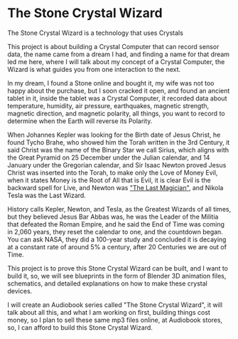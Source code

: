 # The Stone Crystal Wizard

The Stone Crystal Wizard is a technology that uses Crystals

This project is about building a Crystal Computer that can record sensor data, the name came from a dream I had, and finding a name for that dream led me here, where I will talk about my concept of a Crystal Computer, the Wizard is what guides you from one interaction to the next. 

In my dream, I found a Stone online and bought it, my wife was not too happy about the purchase, but I soon cracked it open, and found an ancient tablet in it, inside the tablet was a Crystal Computer, it recorded data about temperature, humidity, air pressure, earthquakes, magnetic strength, magnetic direction, and magnetic polarity, all things, you want to record to determine when the Earth will reverse its Polarity.

When Johannes Kepler was looking for the Birth date of Jesus Christ, he found Tycho Brahe, who showed him the Torah written in the 3rd Century, it said Christ was the name of the Binary Star we call Sirius, which aligns with the Great Pyramid on 25 December under the Julian calendar, and 14 January under the Gregorian calendar, and Sir Isaac Newton proved Jesus Christ was inserted into the Torah, to make only the Love of Money Evil, when it states Money is the Root of All that is Evil, it is clear Evil is the backward spell for Live, and Newton was ["The Last Magician"](http://lightwizzard.com/books/trinary.universe/webforms.html#newton_video), and Nikola Tesla was the Last Wizard.

History calls Kepler, Newton, and Tesla, as the Greatest Wizards of all times, but they believed Jesus Bar Abbas was, he was the Leader of the Militia that defeated the Roman Empire, and he said the End of Time was coming in 2,060 years, they reset the calendar to one, and the countdown began.
You can ask NASA, they did a 100-year study and concluded it is decaying at a constant rate of around 5% a century, after 20 Centuries we are out of Time.

This project is to prove this Stone Crystal Wizard can be built, and I want to build it, so, we will see blueprints in the form of Blender 3D animation files, schematics, and detailed explanations on how to make these crystal devices.

I will create an Audiobook series called "The Stone Crystal Wizard", it will talk about all this, and what I am working on first, building things cost money, so I plan to sell these same mp3 files online, at Audiobook stores, so, I can afford to build this Stone Crystal Wizard.
